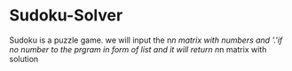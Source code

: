 # Sudoku-Solver
Sudoku is a puzzle game.
we will input the n*n matrix with numbers and
'.'if no number to the prgram in form of list
and it will return n*n matrix with solution
